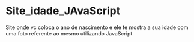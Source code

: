 # Site_idade_JAvaScript
Site onde vc coloca o ano de nascimento e ele te mostra a sua idade com uma foto referente ao mesmo utilizando JavaScript
